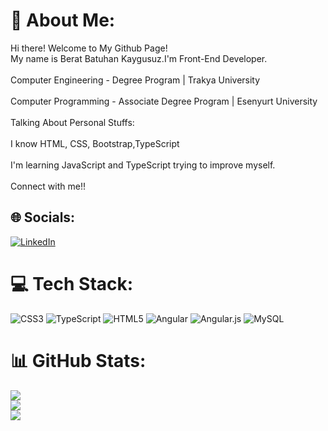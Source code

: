 # 💫 About Me:
Hi there! Welcome to My Github Page!<br>My name is Berat Batuhan Kaygusuz.I'm Front-End Developer.<br><br>Computer Engineering - Degree Program | Trakya University<br><br>Computer Programming - Associate Degree Program | Esenyurt University<br><br>Talking About Personal Stuffs:<br><br> I know HTML, CSS, Bootstrap,TypeScript<br><br> I'm learning JavaScript and TypeScript trying to improve myself.<br><br> Connect with me!!


## 🌐 Socials:
[![LinkedIn](https://img.shields.io/badge/LinkedIn-%230077B5.svg?logo=linkedin&logoColor=white)](https://linkedin.com/in/https://www.linkedin.com/in/beratbatuhankaygusuz/) 

# 💻 Tech Stack:
![CSS3](https://img.shields.io/badge/css3-%231572B6.svg?style=for-the-badge&logo=css3&logoColor=white) ![TypeScript](https://img.shields.io/badge/typescript-%23007ACC.svg?style=for-the-badge&logo=typescript&logoColor=white) ![HTML5](https://img.shields.io/badge/html5-%23E34F26.svg?style=for-the-badge&logo=html5&logoColor=white) ![Angular](https://img.shields.io/badge/angular-%23DD0031.svg?style=for-the-badge&logo=angular&logoColor=white) ![Angular.js](https://img.shields.io/badge/angular.js-%23E23237.svg?style=for-the-badge&logo=angularjs&logoColor=white) ![MySQL](https://img.shields.io/badge/mysql-%2300f.svg?style=for-the-badge&logo=mysql&logoColor=white)
# 📊 GitHub Stats:
![](https://github-readme-stats.vercel.app/api?username=batuhankaygusuz&theme=radical&hide_border=false&include_all_commits=false&count_private=false)<br/>
![](https://github-readme-streak-stats.herokuapp.com/?user=batuhankaygusuz&theme=radical&hide_border=false)<br/>
![](https://github-readme-stats.vercel.app/api/top-langs/?username=batuhankaygusuz&theme=radical&hide_border=false&include_all_commits=false&count_private=false&layout=compact)

<!-- Proudly created with GPRM ( https://gprm.itsvg.in ) -->
